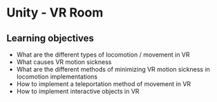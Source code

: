 # Unity - VR Room

## Learning objectives

- What are the different types of locomotion / movement in VR
- What causes VR motion sickness
- What are the different methods of minimizing VR motion sickness in locomotion implementations
- How to implement a teleportation method of movement in VR
- How to implement interactive objects in VR

